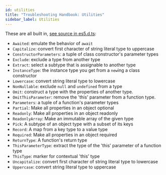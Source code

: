 ```yaml
---
id: utilities
title: "Troubleshooting Handbook: Utilities"
sidebar_label: Utilities
---
```


These are all built in, [see source in es5.d.ts](https://github.com/microsoft/TypeScript/blob/main/src/lib/es5.d.ts#L1523-L1637):

- `Awaited`: emulate the behavior of `await`
- `Capitalize`: convert first character of string literal type to uppercase
- `ConstructorParameters`: a tuple of class constructor's parameter types
- `Exclude`: exclude a type from another type
- `Extract`: select a subtype that is assignable to another type
- `InstanceType`: the instance type you get from a `new`ing a class constructor
- `Lowercase`: convert string literal type to lowercase
- `NonNullable`: exclude `null` and `undefined` from a type
- `Omit`: construct a type with the properties of another type.
- `OmitThisParameter`: remove the 'this' parameter from a function type.
- `Parameters`: a tuple of a function's parameter types
- `Partial`: Make all properties in an object optional
- `Readonly`: Make all properties in an object readonly
- `ReadonlyArray`: Make an immutable array of the given type
- `Pick`: A subtype of an object type with a subset of its keys
- `Record`: A map from a key type to a value type
- `Required`: Make all properties in an object required
- `ReturnType`: A function's return type
- `ThisParameterType`: extract the type of the 'this' parameter of a function type
- `ThisType`: marker for contextual 'this' type
- `Uncapitalize`: convert first character of string literal type to lowercase
- `Uppercase`: convert string literal type to uppercase
